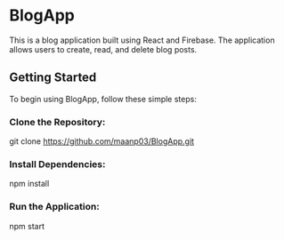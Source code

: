 # BlogApp
This is a blog application built using React and Firebase. The application 
allows users to create, read, and delete blog posts.

## Getting Started
To begin using BlogApp, follow these simple steps:

### Clone the Repository:
git clone https://github.com/maanp03/BlogApp.git

### Install Dependencies:
npm install

### Run the Application:
npm start

